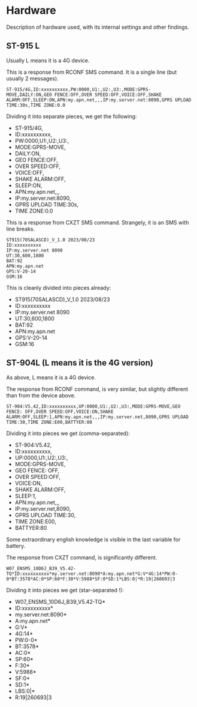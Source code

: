 # Hardware

Description of hardware used, with its internal settings and other findings.

## ST-915 L
Usually L means it is a 4G device.

This is a response from RCONF SMS command. It is a single line (but usually 2 messages).
```
ST-915/4G,ID:xxxxxxxxxx,PW:0000,U1:,U2:,U3:,MODE:GPRS-MOVE,DAILY:ON,GEO FENCE:OFF,OVER SPEED:OFF,VOICE:OFF,SHAKE ALARM:OFF,SLEEP:ON,APN:my.apn.net,,,IP:my.server.net:8090,GPRS UPLOAD TIME:30s,TIME ZONE:0.0
```

Dividing it into separate pieces, we get the following:
 * ST-915/4G,
 * ID:xxxxxxxxxx,
 * PW:0000,U1:,U2:,U3:,
 * MODE:GPRS-MOVE,
 * DAILY:ON,
 * GEO FENCE:OFF,
 * OVER SPEED:OFF,
 * VOICE:OFF,
 * SHAKE ALARM:OFF,
 * SLEEP:ON,
 * APN:my.apn.net,,,
 * IP:my.server.net:8090,
 * GPRS UPLOAD TIME:30s,
 * TIME ZONE:0.0

This is a response from CXZT SMS command. Strangely, it is an SMS with line breaks.
```
ST915(70SALASCD)_V_1.0 2023/08/23
ID:xxxxxxxxxx
IP:my.server.net 8090
UT:30,600,1800
BAT:92
APN:my.apn.net
GPS:V-20-14
GSM:16
```
This is cleanly divided into pieces already:
 * ST915(70SALASCD)_V_1.0 2023/08/23
 * ID:xxxxxxxxxx
 * IP:my.server.net 8090
 * UT:30,600,1800
 * BAT:92
 * APN:my.apn.net
 * GPS:V-20-14
 * GSM:16

## ST-904L (L means it is the 4G version)

As above, L means it is a 4G device.

The response from RCONF command, is very similar, but slightly different than from the device above.
```
ST-904:V5.42,ID:xxxxxxxxxx,UP:0000,U1:,U2:,U3:,MODE:GPRS-MOVE,GEO FENCE: OFF,OVER SPEED:OFF,VOICE:ON,SHAKE ALARM:OFF,SLEEP:1,APN:my.apn.net,,,IP:my.server.net,8090,GPRS UPLOAD TIME:30,TIME ZONE:E00,BATTYER:80
```

Dividing it into pieces we get (comma-separated):
 * ST-904:V5.42,
 * ID:xxxxxxxxxx,
 * UP:0000,U1:,U2:,U3:,
 * MODE:GPRS-MOVE,
 * GEO FENCE: OFF,
 * OVER SPEED:OFF,
 * VOICE:ON,
 * SHAKE ALARM:OFF,
 * SLEEP:1,
 * APN:my.apn.net,,,
 * IP:my.server.net,8090,
 * GPRS UPLOAD TIME:30,
 * TIME ZONE:E00,
 * BATTYER:80

Some extraordinary english knowledge is visible in the last variable for battery.

The response from CXZT command, is significantly different.
```
W07_ENSMS_10D6J_B39_V5.42-TQ*ID:xxxxxxxxxx*my.server.net:8090*A:my.apn.net*G:V*4G:14*PW:0-0*BT:3578*AC:0*SP:60*F:30*V:5988*SF:0*SD:1*LBS:0|*R:19|260693|3
```

Dividing it into pieces we get (star-separated !):

 * W07_ENSMS_10D6J_B39_V5.42-TQ*
 * ID:xxxxxxxxxx*
 * my.server.net:8090*
 * A:my.apn.net*
 * G:V*
 * 4G:14*
 * PW:0-0*
 * BT:3578*
 * AC:0*
 * SP:60*
 * F:30*
 * V:5988*
 * SF:0*
 * SD:1*
 * LBS:0|*
 * R:19|260693|3


